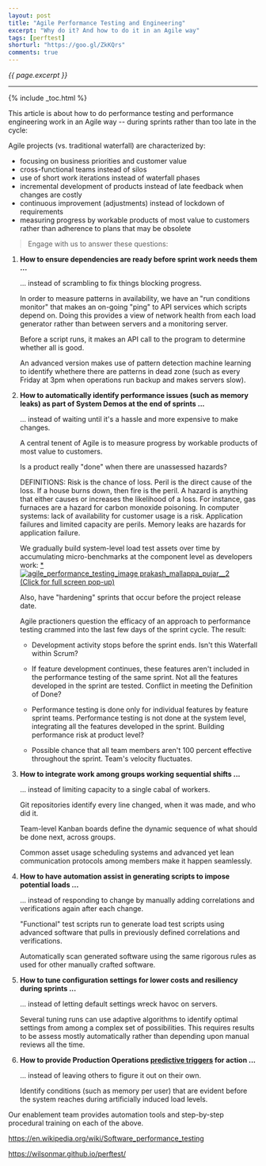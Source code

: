 ```yaml
---
layout: post
title: "Agile Performance Testing and Engineering"
excerpt: "Why do it? And how to do it in an Agile way"
tags: [perftest]
shorturl: "https://goo.gl/ZkKQrs"
comments: true
---
```

<i>{{ page.excerpt }}</i>
<hr />

{% include _toc.html %}

This article is about how to do performance testing and performance engineering work
in an Agile way -- during sprints rather than too late in the cycle:

Agile projects (vs. traditional waterfall) are characterized by:

* focusing on business priorities and customer value
* cross-functional teams instead of silos
* use of short work iterations instead of waterfall phases
* incremental development of products instead of late feedback when changes are costly
* continuous improvement (adjustments) instead of lockdown of requirements
* measuring progress by workable products of most value to customers rather than adherence to plans that may be obsolete

> Engage with us to answer these questions:

1. **How to ensure dependencies are ready before sprint work needs them ...**

   ... instead of scrambling to fix things blocking progress.

   In order to measure patterns in availability,
   we have an "run conditions monitor" that makes an on-going "ping" to API services which scripts depend on.
   Doing this provides a view of network health from each load generator rather than between servers
   and a monitoring server. 

   Before a script runs, it makes an API call to the program to determine whether all is good.
   
   An advanced version makes use of pattern detection machine learning to identify whethere there
   are patterns in dead zone (such as every Friday at 3pm when operations run backup 
   and makes servers slow).

2. **How to automatically identify performance issues (such as memory leaks) as part of System Demos at the end of sprints ...**

   ... instead of waiting until it's a hassle and more expensive to make changes.

   A central tenent of Agile is to measure progress by workable products of most value to customers.

   Is a product really "done" when there are unassessed hazards?

   DEFINITIONS: Risk is the chance of loss. Peril is the direct cause of the loss. If a house burns down, then fire is the peril. A hazard is anything that either causes or increases the likelihood of a loss. 
   For instance, gas furnaces are a hazard for carbon monoxide poisoning.
   In computer systems: lack of availability for customer usage is a risk. 
   Application failures and limited capacity are perils. 
   Memory leaks are hazards for application failure.

   We gradually build system-level load test assets over time
   by accumulating micro-benchmarks at the component level as developers work:
   <a target="_blank" title="by Prakash Mallappa Pujar" href="https://www.scrumalliance.org/community/articles/2013/2013-may/agile-performance-testing-an-experimental-approach">*</a><br />
   <a target="_blank" title="by Prakash Mallappa Pujar" href="https://cloud.githubusercontent.com/assets/300046/24324628/2b35fe50-1160-11e7-9f15-cbbbf3b94536.jpeg">
   <img alt="agile_performance_testing_image prakash_mallappa_pujar__2" src="https://cloud.githubusercontent.com/assets/300046/24324628/2b35fe50-1160-11e7-9f15-cbbbf3b94536.jpeg"><br />(Click for full screen pop-up)</a>

   Also, have "hardening" sprints that occur before the project release date.

   Agile practioners question the efficacy of an approach to performance testing
   crammed into the last few days of the sprint cycle. The result:

   * Development activity stops before the sprint ends. Isn't this Waterfall within Scrum?

   * If feature development continues, these features aren't included in the performance testing of the same sprint. Not all the features developed in the sprint are tested. Conflict in meeting the Definition of Done?

   * Performance testing is done only for individual features by feature sprint teams. Performance testing is not done at the system level, integrating all the features developed in the sprint. Building performance risk at product level?

   * Possible chance that all team members aren't 100 percent effective throughout the sprint. Team's velocity fluctuates.


3. **How to integrate work among groups working sequential shifts ...**

   ... instead of limiting capacity to a single cabal of workers.

   Git repositories identify every line changed, when it was made, and who did it.

   Team-level Kanban boards define the dynamic sequence of what should be done next, across groups.

   Common asset usage scheduling systems and advanced yet lean communication protocols among members
   make it happen seamlessly.

4. **How to have automation assist in generating scripts to impose potential loads ...**

   ... instead of responding to change by manually adding correlations and verifications again after each change.

   "Functional" test scripts run to generate load test scripts using advanced software that
   pulls in previously defined correlations and verifications.

   Automatically scan generated software using the same rigorous rules as used for 
   other manually crafted software.

5. **How to tune configuration settings for lower costs and resiliency during sprints ...**

   ... instead of letting default settings wreck havoc on servers.

   Several tuning runs can use adaptive algorithms to identify optimal settings from among a complex set of possibilities. This requires results to be assess mostly automatically rather than depending upon
   manual reviews all the time.

6. **How to provide Production Operations <a href="#Predictive">predictive triggers</a> for action ...**

   ... instead of leaving others to figure it out on their own.

   Identify conditions (such as memory per user) that are evident 
   before the system reaches during artificially induced load levels.

Our enablement team provides automation tools and step-by-step procedural training on each of the above.


<a name="[1]"></a>
https://en.wikipedia.org/wiki/Software_performance_testing

https://wilsonmar.github.io/perftest/
